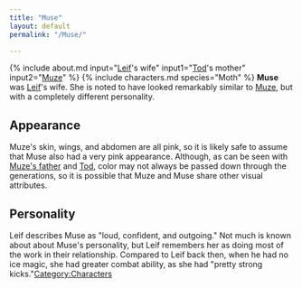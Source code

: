 ```yaml
---
title: "Muse"
layout: default
permalink: "/Muse/"

---
```

{% include about.md input="[Leif](/Leif)'s wife" input1="[Tod](/Tod)'s mother" input2="[Muze](/Muze)" %}
{% include characters.md species="Moth" %}
**Muse** was [Leif](/Leif)'s wife. She is noted to have looked remarkably similar to [Muze](/Muze), but with a completely different personality.

## Appearance
Muze's skin, wings, and abdomen are all pink, so it is likely safe to assume that Muse also had a very pink appearance. Although, as can be seen with [Muze's father](/Muze's_father) and [Tod](/Tod), color may not always be passed down through the generations, so it is possible that Muze and Muse share other visual attributes.

## Personality
Leif describes Muse as "loud, confident, and outgoing." Not much is known about about Muse's personality, but Leif remembers her as doing most of the work in their relationship. Compared to Leif back then, when he had no ice magic, she had greater combat ability, as she had "pretty strong kicks."[Category:Characters](/Category:Characters)